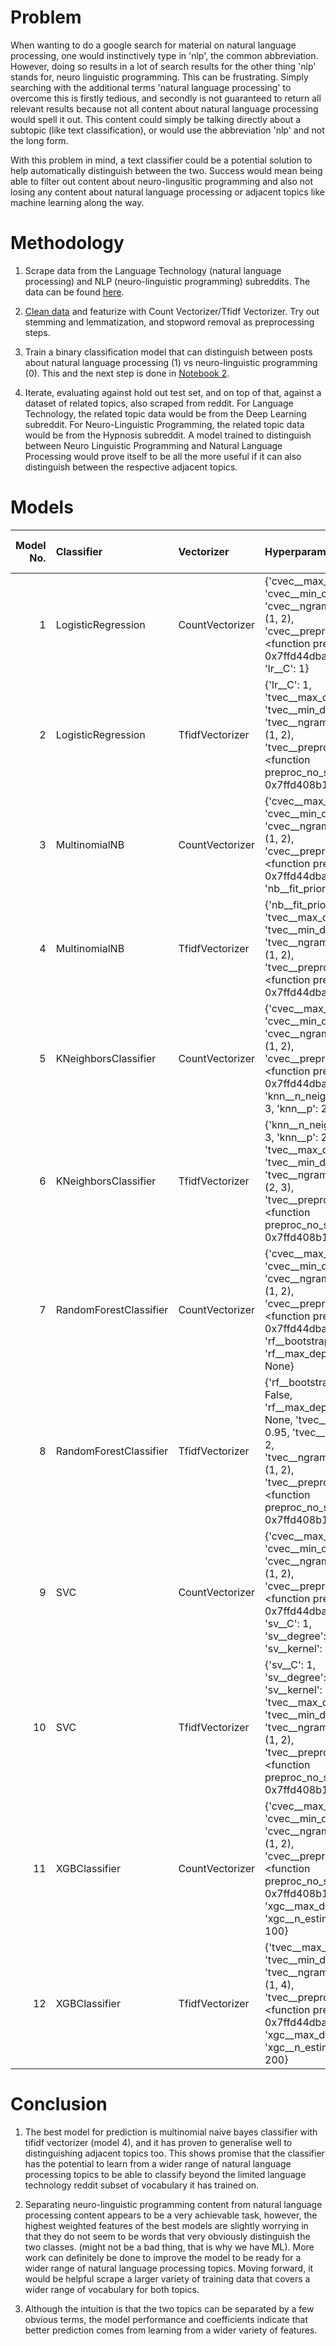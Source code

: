 # Problem

When wanting to do a google search for material on natural language processing, one would instinctively type in 'nlp', the common abbreviation. However, doing so results in a lot of search results for the other thing 'nlp' stands for, neuro linguistic programming. This can be frustrating. Simply searching with the additional terms 'natural language processing' to overcome this is firstly tedious, and secondly is not guaranteed to return all relevant results because not all content about natural language processing would spell it out. This content could simply be talking directly about a subtopic (like text classification), or would use the abbreviation 'nlp' and not the long form. 

With this problem in mind, a text classifier could be a potential solution to help automatically distinguish between the two. Success would mean being able to filter out content about neuro-lingusitic programming and also not losing any content about natural language processing or adjacent topics like machine learning along the way.


# Methodology

1. Scrape data from the Language Technology (natural language processing) and NLP (neuro-linguistic programming) subreddits. The data can be found [here](../project-3-text-classification-nlp-vs-nlp/data).


2. [Clean data](../project-3-text-classification-nlp-vs-nlp/code/01_Data_Cleaning_and_EDA.ipynb) and featurize with Count Vectorizer/Tfidf Vectorizer. Try out stemming and lemmatization, and stopword removal as preprocessing steps.


3. Train a binary classification model that can distinguish between posts about natural language processing (1) vs neuro-linguistic programming (0). This and the next step is done in [Notebook 2](../project-3-text-classification-nlp-vs-nlp/code/02_Models.ipynb).


4. Iterate, evaluating against hold out test set, and on top of that, against a dataset of related topics, also scraped from reddit. For Language Technology, the related topic data would be from the Deep Learning subreddit. For Neuro-Linguistic Programming, the related topic data would be from the Hypnosis subreddit. A model trained to distinguish between Neuro Linguistic Programming and Natural Language Processing would prove itself to be all the more useful if it can also distinguish between the respective adjacent topics.



# Models

|   Model No. | Classifier             | Vectorizer      | Hyperparams                                                                                                                                                                                    |   Train Accuracy |   Test Accuracy |   Test F1 |   Related Topic Accuracy | Comments   |
|------------:|:-----------------------|:----------------|:-----------------------------------------------------------------------------------------------------------------------------------------------------------------------------------------------|-----------------:|----------------:|----------:|-------------------------:|:-----------|
|           1 | LogisticRegression     | CountVectorizer | {'cvec__max_df': 0.9, 'cvec__min_df': 4, 'cvec__ngram_range': (1, 2), 'cvec__preprocessor': <function preproc at 0x7ffd44dba8b0>, 'lr__C': 1}                                                  |         0.992283 |        0.930591 |  0.928382 |                 0.847862 |            |
|           2 | LogisticRegression     | TfidfVectorizer | {'lr__C': 1, 'tvec__max_df': 0.9, 'tvec__min_df': 4, 'tvec__ngram_range': (1, 2), 'tvec__preprocessor': <function preproc_no_stem at 0x7ffd408b11f0>}                                          |         0.982637 |        0.946015 |  0.946292 |                 0.917268 |            |
|           3 | MultinomialNB          | CountVectorizer | {'cvec__max_df': 0.9, 'cvec__min_df': 2, 'cvec__ngram_range': (1, 2), 'cvec__preprocessor': <function preproc at 0x7ffd44dba8b0>, 'nb__fit_prior': False}                                      |         0.976206 |        0.946015 |  0.946015 |                 0.928373 |            |
|           4 | MultinomialNB          | TfidfVectorizer | {'nb__fit_prior': False, 'tvec__max_df': 0.9, 'tvec__min_df': 2, 'tvec__ngram_range': (1, 2), 'tvec__preprocessor': <function preproc at 0x7ffd44dba8b0>}                                      |         0.984566 |        0.951157 |  0.953317 |                 0.938368 |            |
|           5 | KNeighborsClassifier   | CountVectorizer | {'cvec__max_df': 0.9, 'cvec__min_df': 4, 'cvec__ngram_range': (1, 2), 'cvec__preprocessor': <function preproc at 0x7ffd44dba8b0>, 'knn__n_neighbors': 3, 'knn__p': 2}                          |         0.823151 |        0.727506 |  0.651316 |                 0.62965  |            |
|           6 | KNeighborsClassifier   | TfidfVectorizer | {'knn__n_neighbors': 3, 'knn__p': 2, 'tvec__max_df': 0.9, 'tvec__min_df': 4, 'tvec__ngram_range': (2, 3), 'tvec__preprocessor': <function preproc_no_stem at 0x7ffd408b11f0>}                  |         0.900965 |        0.70437  |  0.650456 |                 0.635758 |            |
|           7 | RandomForestClassifier | CountVectorizer | {'cvec__max_df': 0.9, 'cvec__min_df': 2, 'cvec__ngram_range': (1, 2), 'cvec__preprocessor': <function preproc at 0x7ffd44dba8b0>, 'rf__bootstrap': False, 'rf__max_depth': None}               |         1        |        0.928021 |  0.930348 |                 0.850083 |            |
|           8 | RandomForestClassifier | TfidfVectorizer | {'rf__bootstrap': False, 'rf__max_depth': None, 'tvec__max_df': 0.95, 'tvec__min_df': 2, 'tvec__ngram_range': (1, 2), 'tvec__preprocessor': <function preproc_no_stem at 0x7ffd408b11f0>}      |         1        |        0.943445 |  0.944444 |                 0.855081 |            |
|           9 | SVC                    | CountVectorizer | {'cvec__max_df': 0.9, 'cvec__min_df': 2, 'cvec__ngram_range': (1, 2), 'cvec__preprocessor': <function preproc at 0x7ffd44dba8b0>, 'sv__C': 1, 'sv__degree': 3, 'sv__kernel': 'linear'}         |         0.999357 |        0.899743 |  0.896    |                 0.805108 |            |
|          10 | SVC                    | TfidfVectorizer | {'sv__C': 1, 'sv__degree': 3, 'sv__kernel': 'linear', 'tvec__max_df': 0.9, 'tvec__min_df': 2, 'tvec__ngram_range': (1, 2), 'tvec__preprocessor': <function preproc_no_stem at 0x7ffd408b11f0>} |         0.994855 |        0.938303 |  0.938776 |                 0.912826 |            |
|          11 | XGBClassifier          | CountVectorizer | {'cvec__max_df': 0.9, 'cvec__min_df': 2, 'cvec__ngram_range': (1, 2), 'cvec__preprocessor': <function preproc_no_stem at 0x7ffd408b11f0>, 'xgc__max_depth': 5, 'xgc__n_estimators': 100}       |         0.970418 |        0.935733 |  0.934726 |                 0.844531 |            |
|          12 | XGBClassifier          | TfidfVectorizer | {'tvec__max_df': 0.9, 'tvec__min_df': 4, 'tvec__ngram_range': (1, 4), 'tvec__preprocessor': <function preproc at 0x7ffd44dba8b0>, 'xgc__max_depth': 2, 'xgc__n_estimators': 200}               |         0.971704 |        0.935733 |  0.934383 |                 0.838978 |            |



# Conclusion

1. The best model for prediction is multinomial naive bayes classifier with tifidf vectorizer (model 4), and it has proven to generalise well to distinguishing adjacent topics too. This shows promise that the classifier has the potential to learn from a wider range of natural language processing topics to be able to classify beyond the limited language technology reddit subset of vocabulary it has trained on.


2. Separating neuro-linguistic programming content from natural language processing content appears to be a very achievable task, however, the highest weighted features of the best models are slightly worrying in that they do not seem to be words that very obviously distinguish the two classes. (might not be a bad thing, that is why we have ML). More work can definitely be done to improve the model to be ready for a wider range of natural language processing topics. Moving forward, it would be helpful scrape a larger variety of training data that covers a wider range of vocabulary for both topics. 


3. Although the intuition is that the two topics can be separated by a few obvious terms, the model performance and coefficients indicate that better prediction comes from learning from a wider variety of features.
